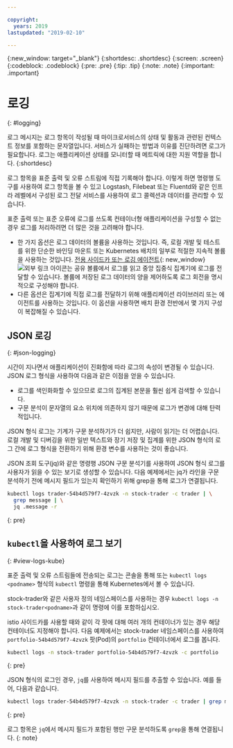 ```yaml
---

copyright:
  years: 2019
lastupdated: "2019-02-10"

---
```


{:new_window: target="_blank"}
{:shortdesc: .shortdesc}
{:screen: .screen}
{:codeblock: .codeblock}
{:pre: .pre}
{:tip: .tip}
{:note: .note}
{:important: .important}

# 로깅
{: #logging}

로그 메시지는 로그 항목이 작성될 때 마이크로서비스의 상태 및 활동과 관련된 컨텍스트 정보를 포함하는 문자열입니다. 서비스가 실패하는 방법과 이유를 진단하려면 로그가 필요합니다. 로그는 애플리케이션 상태를 모니터할 때 메트릭에 대한 지원 역할을 합니다.
{:shortdesc}

로그 항목을 표준 출력 및 오류 스트림에 직접 기록해야 합니다. 이렇게 하면 명령행 도구를 사용하여 로그 항목을 볼 수 있고 Logstash, Filebeat 또는 Fluentd와 같은 인프라 레벨에서 구성된 로그 전달 서비스를 사용하여 로그 콜렉션과 데이터를 관리할 수 있습니다.

표준 출력 또는 표준 오류에 로그를 쓰도록 컨테이너형 애플리케이션을 구성할 수 없는 경우 로그를 처리하려면 더 많은 것을 고려해야 합니다.

* 한 가지 옵션은 로그 데이터의 볼륨을 사용하는 것입니다. 즉, 로컬 개발 및 테스트를 위한 단순한 바인딩 마운트 또는 Kubernetes 배치의 일부로 적절한 지속적 볼륨을 사용하는 것입니다. [전용 사이드카 또는 로깅 에이전트](https://kubernetes.io/docs/concepts/cluster-administration/logging/#sidecar-container-with-a-logging-agent){: new_window} ![외부 링크 아이콘](../icons/launch-glyph.svg "외부 링크 아이콘")는 공유 볼륨에서 로그를 읽고 중앙 집중식 집계기에 로그를 전달할 수 있습니다. 볼륨에 저장된 로그 데이터의 양을 제어하도록 로그 회전을 명시적으로 구성해야 합니다.
* 다른 옵션은 집계기에 직접 로그를 전달하기 위해 애플리케이션 라이브러리 또는 에이전트를 사용하는 것입니다. 이 옵션을 사용하면 배치 환경 전반에서 몇 가지 구성이 복잡해질 수 있습니다.

## JSON 로깅
{: #json-logging}

시간이 지나면서 애플리케이션이 진화함에 따라 로그의 속성이 변경될 수 있습니다. JSON 로그 형식을 사용하여 다음과 같은 이점을 얻을 수 있습니다.

* 로그를 색인화화할 수 있으므로 로그의 집계된 본문을 훨씬 쉽게 검색할 수 있습니다.
* 구문 분석이 문자열의 요소 위치에 의존하지 않기 때문에 로그가 변경에 대해 탄력적입니다.

JSON 형식 로그는 기계가 구문 분석하기가 더 쉽지만, 사람이 읽기는 더 어렵습니다. 로컬 개발 및 디버깅을 위한 일반 텍스트와 장기 저장 및 집계를 위한 JSON 형식의 로그 간에 로그 형식을 전환하기 위해 환경 변수를 사용하는 것이 좋습니다.

JSON 조회 도구(jq)와 같은 명령행 JSON 구문 분석기를 사용하여 JSON 형식 로그를 사용자가 읽을 수 있는 보기로 생성할 수 있습니다. 다음 예제에서는 jq가 라인을 구문 분석하기 전에 메시지 필드가 있는지 확인하기 위해 grep을 통해 로그가 연결됩니다.

```bash
kubectl logs trader-54b4d579f7-4zvzk -n stock-trader -c trader | \
  grep message | \
  jq .message -r
```
{: pre}

## `kubectl`을 사용하여 로그 보기
{: #view-logs-kube}

표준 출력 및 오류 스트림들에 전송되는 로그는 콘솔을 통해 또는 `kubectl logs <podname>` 형식의 `kubectl` 명령을 통해 Kubernetes에서 볼 수 있습니다.

stock-trader와 같은 사용자 정의 네임스페이스를 사용하는 경우 `kubectl logs -n stock-trader<podname>`과 같이 명령에 이를 포함하십시오.

istio 사이드카를 사용할 때와 같이 각 팟에 대해 여러 개의 컨테이너가 있는 경우 해당 컨테이너도 지정해야 합니다. 다음 예제에서는 stock-trader 네임스페이스를 사용하여 `portfolio-54b4d579f7-4zvzk` 팟(Pod)의 `portfolio` 컨테이너에서 로그를 봅니다.

```bash
kubectl logs -n stock-trader portfolio-54b4d579f7-4zvzk -c portfolio
```
{: pre}

JSON 형식의 로그인 경우, `jq`를 사용하여 메시지 필드를 추출할 수 있습니다. 예를 들어, 다음과 같습니다.

```bash
kubectl logs trader-54b4d579f7-4zvzk -n stock-trader -c trader | grep message | jq .message -r
```
{: pre}

로그 항목은 `jq`에서 메시지 필드가 포함된 행만 구문 분석하도록 `grep`을 통해 연결됩니다.
{: note}
